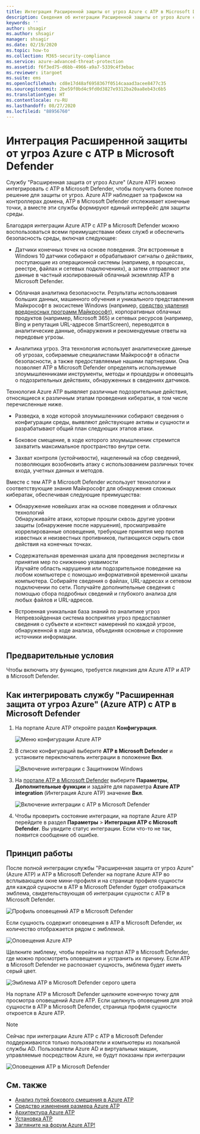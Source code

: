 ```yaml
---
title: Интеграция Расширенной защиты от угроз Azure с ATP в Microsoft Defender
description: Сведения об интеграции Расширенной защиты от угроз Azure с ATP в Microsoft Defender
keywords: ''
author: shsagir
ms.author: shsagir
manager: shsagir
ms.date: 02/19/2020
ms.topic: how-to
ms.collection: M365-security-compliance
ms.service: azure-advanced-threat-protection
ms.assetid: f6f3ed75-d6bb-4966-a9a7-5339c4f3ebac
ms.reviewer: itargoet
ms.suite: ems
ms.openlocfilehash: cd8e17d48af6958367f0514caaad3acee8477c35
ms.sourcegitcommit: 2be59f0bd4c9fd0d3827e9312ba20aa8eb43c6b5
ms.translationtype: HT
ms.contentlocale: ru-RU
ms.lasthandoff: 08/27/2020
ms.locfileid: "88956760"
---
```

# <a name="integrate-azure-atp-with-microsoft-defender-atp"></a>Интеграция Расширенной защиты от угроз Azure с ATP в Microsoft Defender

Службу "Расширенная защита от угроз Azure" (Azure ATP) можно интегрировать с ATP в Microsoft Defender, чтобы получить более полное решение для защиты от угроз. Azure ATP наблюдает за трафиком на контроллерах домена, ATP в Microsoft Defender отслеживает конечные точки, а вместе эти службы формируют единый интерфейс для защиты среды.

Благодаря интеграции Azure ATP с ATP в Microsoft Defender можно воспользоваться всеми преимуществами обеих служб и обеспечить безопасность среды, включая следующее:

- Датчики конечных точек на основе поведения. Эти встроенные в Windows 10 датчики собирают и обрабатывают сигналы о действиях, поступающие из операционной системы (например, в процессах, реестре, файлах и сетевых подключениях), а затем отправляют эти данные в частный изолированный облачный экземпляр ATP в Microsoft Defender.

- Облачная аналитика безопасности. Результаты использования больших данных, машинного обучения и уникального представления Майкрософт в экосистеме Windows (например, [средство удаления вредоносных программ Майкрософт](https://www.microsoft.com/download/malicious-software-removal-tool-details.aspx)), корпоративных облачных продуктов (например, Microsoft 365) и сетевых ресурсов (например, Bing и репутация URL-адресов SmartScreen), переводятся в аналитические данные, обнаружения и рекомендуемые ответы на передовые угрозы.

- Аналитика угроз. Эта технология использует аналитические данные об угрозах, собираемые специалистами Майкрософт в области безопасности, а также предоставляемые нашими партнерами. Она позволяет ATP в Microsoft Defender определять используемые злоумышленниками инструменты, методы и процедуры и оповещать о подозрительных действиях, обнаруженных в сведениях датчиков.

Технология Azure ATP выявляет различные подозрительные действия, относящиеся к различным этапам проведения кибератак, в том числе перечисленные ниже.

- Разведка, в ходе которой злоумышленники собирают сведения о конфигурации среды, выявляют действующие активы и сущности и разрабатывают общий план следующих этапов атаки.

- Боковое смещение, в ходе которого злоумышленник стремится захватить максимальное пространство внутри сети.

- Захват контроля (устойчивости), нацеленный на сбор сведений, позволяющих возобновить атаку с использованием различных точек входа, учетных данных и методов.

Вместе с тем ATP в Microsoft Defender использует технологии и соответствующие знания Майкрософт для обнаружения сложных кибератак, обеспечивая следующие преимущества:

- Обнаружение новейших атак на основе поведения и облачных технологий  
Обнаруживайте атаки, которые прошли сквозь другие уровни защиты (обнаружение после нарушения), просматривайте коррелированные оповещения, требующие принятия мер против известных и неизвестных противников, пытающихся скрыть свои действия на конечных точках.

- Содержательная временная шкала для проведения экспертизы и принятия мер по снижению уязвимости  
Изучайте область нарушения или подозрительное поведение на любом компьютере с помощью информативной временной шкалы компьютера. Собирайте сведения о файлах, URL-адресах и сетевом подключении по сети. Получайте дополнительные сведения с помощью сбора подробных сведений и глубокого анализа для любых файлов и URL-адресов.

- Встроенная уникальная база знаний по аналитике угроз  
Непревзойденная система восприятия угроз предоставляет сведения о субъекте и контекст намерений по каждой угрозе, обнаруженной в ходе анализа, объединяя основные и сторонние источники информации.

## <a name="prerequisites"></a>Предварительные условия

Чтобы включить эту функцию, требуется лицензия для Azure ATP и ATP в Microsoft Defender.

## <a name="how-to-integrate-azure-atp-with-microsoft-defender-atp"></a>Как интегрировать службу "Расширенная защита от угроз Azure" (Azure ATP) с ATP в Microsoft Defender

1. На портале Azure ATP откройте раздел **Конфигурация**.

    ![Меню конфигурации Azure ATP](media/atp-configuration-wd.png)
1. В списке конфигураций выберите **ATP в Microsoft Defender** и установите переключатель интеграции в положение **Вкл**.

    ![Включение интеграции с Защитником Windows](media/enable-integration.png)

1. На [портале ATP в Microsoft Defender](https://securitycenter.windows.com/preferences/advanced) выберите **Параметры**, **Дополнительные функции** и задайте для параметра **Azure ATP integration** (Интеграция Azure ATP) значение **Вкл**.

    ![Включение интеграции с ATP в Microsoft Defender](media/wd-atp-enable.png)

1. Чтобы проверить состояние интеграции, на портале Azure ATP перейдите в раздел **Параметры** > **Интеграция ATP с Microsoft Defender**. Вы увидите статус интеграции. Если что-то не так, появится сообщение об ошибке.

## <a name="how-it-works"></a>Принцип работы

После полной интеграции службы "Расширенная защита от угроз Azure" (Azure ATP) и ATP в Microsoft Defender на портале Azure ATP во всплывающем окне мини-профиля и на странице профиля сущности для каждой сущности в ATP в Microsoft Defender будет отображаться эмблема, свидетельствующая об интеграции сущности с ATP в Microsoft Defender.

 ![Профиль оповещений ATP в Microsoft Defender](media/profile-alerts-wd.png)

Если сущность содержит оповещения в ATP в Microsoft Defender, их количество отображается рядом с эмблемой.

 ![Оповещения Azure ATP](media/atp-integrated-wd-icon-alerts.png)

Щелкните эмблему, чтобы перейти на портал ATP в Microsoft Defender, где можно просмотреть оповещения и устранить их причину. Если ATP в Microsoft Defender не распознает сущность, эмблема будет иметь серый цвет.

 ![Эмблема ATP в Microsoft Defender серого цвета](media/wd-grey.png)

На портале ATP в Microsoft Defender щелкните конечную точку для просмотра оповещений Azure ATP. Если щелкнуть оповещения для этой сущности в ATP в Microsoft Defender, страница профиля сущности откроется в Azure ATP.

 > [!NOTE]
 > Сейчас при интеграции Azure ATP с ATP в Microsoft Defender поддерживаются только пользователи и компьютеры из локальной службы AD. Пользователи Azure AD и виртуальных машин, управляемые посредством Azure, не будут показаны при интеграции

![Оповещения ATP в Microsoft Defender](media/wd-atp-alerts.png)

## <a name="see-also"></a>См. также

- [Анализ путей бокового смещения в Azure ATP](use-case-lateral-movement-path.md)
- [Средство изменения размера Azure ATP](https://aka.ms/aatpsizingtool)
- [Архитектура Azure ATP](atp-architecture.md)
- [Установка ATP](install-atp-step1.md)
- [Загляните на форум Azure ATP!](https://aka.ms/azureatpcommunity)
